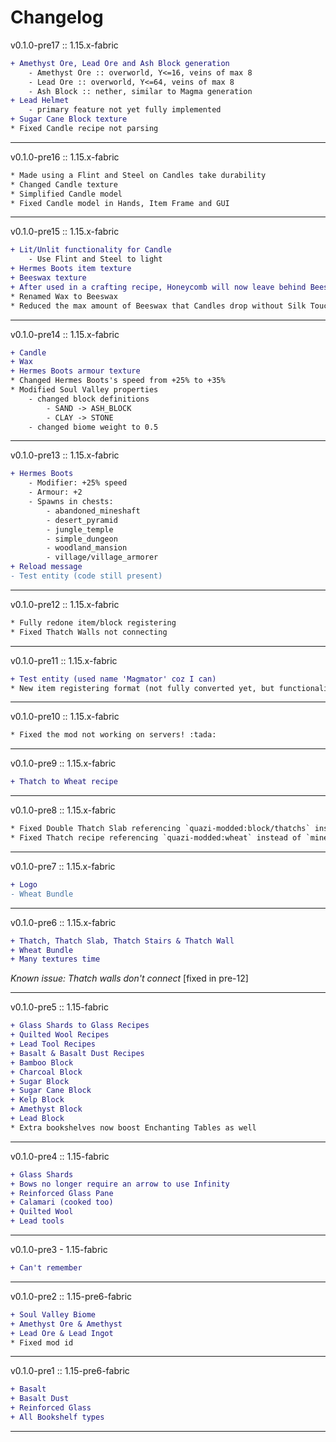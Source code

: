 # Changelog

v0.1.0-pre17 :: 1.15.x-fabric
```diff
+ Amethyst Ore, Lead Ore and Ash Block generation
    - Amethyst Ore :: overworld, Y<=16, veins of max 8
    - Lead Ore :: overworld, Y<=64, veins of max 8
    - Ash Block :: nether, similar to Magma generation
+ Lead Helmet
    - primary feature not yet fully implemented
+ Sugar Cane Block texture
* Fixed Candle recipe not parsing
```

---

v0.1.0-pre16 :: 1.15.x-fabric
```diff
* Made using a Flint and Steel on Candles take durability
* Changed Candle texture
* Simplified Candle model
* Fixed Candle model in Hands, Item Frame and GUI
```

---

v0.1.0-pre15 :: 1.15.x-fabric
```diff
+ Lit/Unlit functionality for Candle
    - Use Flint and Steel to light
+ Hermes Boots item texture
+ Beeswax texture
+ After used in a crafting recipe, Honeycomb will now leave behind Beeswax
* Renamed Wax to Beeswax
* Reduced the max amount of Beeswax that Candles drop without Silk Touch from 2 to 1
```

---

v0.1.0-pre14 :: 1.15.x-fabric
```diff
+ Candle
+ Wax
+ Hermes Boots armour texture
* Changed Hermes Boots's speed from +25% to +35%
* Modified Soul Valley properties
    - changed block definitions
        - SAND -> ASH_BLOCK
        - CLAY -> STONE
    - changed biome weight to 0.5
```

---

v0.1.0-pre13 :: 1.15.x-fabric
```diff
+ Hermes Boots
    - Modifier: +25% speed
    - Armour: +2
    - Spawns in chests:
        - abandoned_mineshaft
        - desert_pyramid
        - jungle_temple
        - simple_dungeon
        - woodland_mansion
        - village/village_armorer
+ Reload message
- Test entity (code still present)
```

---

v0.1.0-pre12 :: 1.15.x-fabric
```diff
* Fully redone item/block registering
* Fixed Thatch Walls not connecting
```

---

v0.1.0-pre11 :: 1.15.x-fabric
```diff
+ Test entity (used name 'Magmator' coz I can)
* New item registering format (not fully converted yet, but functionality is no different)
```

---

v0.1.0-pre10 :: 1.15.x-fabric
```diff
* Fixed the mod not working on servers! :tada:
```

---

v0.1.0-pre9 :: 1.15.x-fabric
```diff
+ Thatch to Wheat recipe
```

---

v0.1.0-pre8 :: 1.15.x-fabric
```diff
* Fixed Double Thatch Slab referencing `quazi-modded:block/thatchs` instead of `quazi-modded:block/thatch`
* Fixed Thatch recipe referencing `quazi-modded:wheat` instead of `minecraft:wheat`
```

---

v0.1.0-pre7 :: 1.15.x-fabric
```diff
+ Logo
- Wheat Bundle
```

---

v0.1.0-pre6 :: 1.15.x-fabric
```diff
+ Thatch, Thatch Slab, Thatch Stairs & Thatch Wall
+ Wheat Bundle
+ Many textures time
```
*Known issue: Thatch walls don't connect* [fixed in pre-12]

---

v0.1.0-pre5 :: 1.15-fabric
```diff
+ Glass Shards to Glass Recipes
+ Quilted Wool Recipes
+ Lead Tool Recipes
+ Basalt & Basalt Dust Recipes
+ Bamboo Block
+ Charcoal Block
+ Sugar Block
+ Sugar Cane Block
+ Kelp Block
+ Amethyst Block
+ Lead Block
* Extra bookshelves now boost Enchanting Tables as well
```

---

v0.1.0-pre4 :: 1.15-fabric
```diff
+ Glass Shards
+ Bows no longer require an arrow to use Infinity
+ Reinforced Glass Pane
+ Calamari (cooked too)
+ Quilted Wool
+ Lead tools
```

---

v0.1.0-pre3 - 1.15-fabric
```diff
+ Can't remember
```

---

v0.1.0-pre2 :: 1.15-pre6-fabric
```diff
+ Soul Valley Biome
+ Amethyst Ore & Amethyst
+ Lead Ore & Lead Ingot
* Fixed mod id
```

---

v0.1.0-pre1 :: 1.15-pre6-fabric
```diff
+ Basalt
+ Basalt Dust
+ Reinforced Glass
+ All Bookshelf types
```

---
